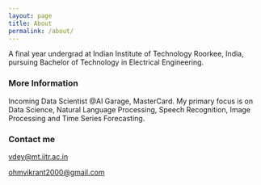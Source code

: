 ```yaml
---
layout: page
title: About
permalink: /about/
---
```


A final year undergrad at Indian Institute of Technology Roorkee, India, pursuing Bachelor of Technology in Electrical Engineering. 

### More Information

Incoming Data Scientist @AI Garage, MasterCard. My primary focus is on Data Science, Natural Language Processing, Speech Recognition, Image Processing and Time Series Forecasting.

### Contact me

[vdey@mt.iitr.ac.in](mailto:vdey@mt.iitr.ac.in)

[ohmvikrant2000@gmail.com](mailto:ohmvikrant2000@gmail.com)

